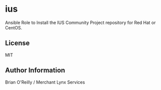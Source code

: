 ius
=========

Ansible Role to Install the IUS Community Project repository for Red Hat or CentOS.

License
-------

MIT

Author Information
------------------

Brian O'Reilly / Merchant Lynx Services
